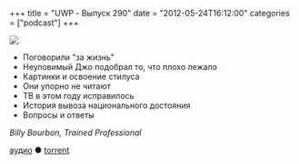 +++
title = "UWP - Выпуск 290"
date = "2012-05-24T16:12:00"
categories = ["podcast"]
+++

![](https://podcast.umputun.com/images/uwp/uwp290.jpg)


- Поговoрили "за жизнь"
- Неуловимый Джо подобрал то, что плохо лежало
- Картинки и освоение стилуса
- Они упорно не читают
- ТВ в этом году исправилось
- История вывоза национального достояния
- Вопросы и ответы

_Billy Bourbon, Trained Professional_

[аудио](https://podcast.umputun.com/media/ump_podcast290.mp3) ● [torrent](http://archive.rucast.net/uwp/media/ump_podcast290.mp3.torrent)


<audio src="https://podcast.umputun.com/media/ump_podcast290.mp3" preload="none">